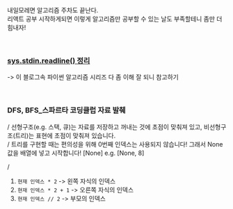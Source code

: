 내일모레면 알고리즘 주차도 끝난다.       
리액트 공부 시작하게되면 이렇게 알고리즘만 공부할 수 있는 날도 부족할테니 좀만 더 힘내자!         

<br>

### [sys.stdin.readline() 정리](https://velog.io/@yeseolee/Python-%ED%8C%8C%EC%9D%B4%EC%8D%AC-%EC%9E%85%EB%A0%A5-%EC%A0%95%EB%A6%ACsys.stdin.readline)            
-> 이 블로그속 파이썬 알고리즘 시리즈 다 좀 이해 잘 되니 참고하기

<br>

### DFS, BFS_스파르타 코딩클럽 자료 발췌
/ 선형구조(e.g. 스택, 큐)는 자료를 저장하고 꺼내는 것에 초점이 맞춰져 있고, 비선형구조(트리)는 표현에 초점이 맞춰져 있습니다.    
/ 트리를 구현할 때는 편의성을 위해 0번째 인덱스는 사용되지 않습니다! 그래서 None 값을 배열에 넣고 시작합니다! [None] e.g. [None, 8]    

/       
1.  ```현재 인덱스 * 2``` -> 왼쪽 자식의 인덱스       
2. ```현재 인덱스 * 2 + 1``` -> 오른쪽 자식의 인덱스          
3. ```현재 인덱스 // 2``` -> 부모의 인덱스       


